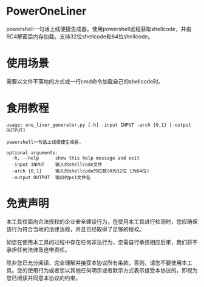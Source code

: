 # PowerOneLiner
powershell一句话上线便捷生成器。使用powershell远程获取shellcode，并由RC4解密后内存加载。支持32位shellcode和64位shellcode。

# 使用场景
需要以文件不落地的方式或一行cmd命令加载自己的shellcode时。

# 食用教程
```
usage: one_liner_generator.py [-h] -input INPUT -arch {0,1} [-output OUTPUT]

powershell一句话上线便捷生成器.

optional arguments:
  -h, --help      show this help message and exit
  -input INPUT    输入的shellcode文件
  -arch {0,1}     输入的shellcode的位数(0为32位 1为64位)
  -output OUTPUT  输出的ps1文件名
```

# 免责声明
本工具仅面向合法授权的企业安全建设行为，在使用本工具进行检测时，您应确保该行为符合当地的法律法规，并且已经取得了足够的授权。

如您在使用本工具的过程中存在任何非法行为，您需自行承担相应后果，我们将不承担任何法律及连带责任。

除非您已充分阅读、完全理解并接受本协议所有条款，否则，请您不要使用本工具。您的使用行为或者您以其他任何明示或者默示方式表示接受本协议的，即视为您已阅读并同意本协议的约束。
